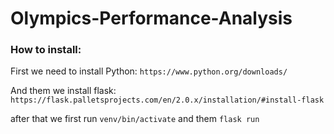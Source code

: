 # Olympics-Performance-Analysis

### How to install:

First we need to install Python:
`https://www.python.org/downloads/`

And them we install flask:
`https://flask.palletsprojects.com/en/2.0.x/installation/#install-flask`

after that we first run `venv/bin/activate` and them `flask run`